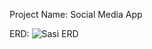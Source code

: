 Project Name: Social Media App

ERD:
![Sasi ERD](https://user-images.githubusercontent.com/70013071/172276713-6b5eec3c-f86d-44cd-ab0c-9d7e16815c5c.jpg)
